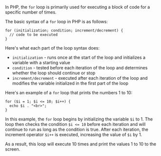 In PHP, the `for` loop is primarily used for executing a block of code for a specific number of times. 

The basic syntax of a `for` loop in PHP is as follows:

```
for (initialization; condition; increment/decrement) {
  // code to be executed
}
```

Here's what each part of the loop syntax does:

- `initialization` - runs once at the start of the loop and initializes a variable with a starting value
- `condition` - tested before each iteration of the loop and determines whether the loop should continue or stop
- `increment/decrement` - executed after each iteration of the loop and modifies the variable initialized in the first part of the loop

Here's an example of a `for` loop that prints the numbers 1 to 10:

```
for ($i = 1; $i <= 10; $i++) {
  echo $i . "<br>";
}
```

In this example, the `for` loop begins by initializing the variable `$i` to 1. The loop then checks the condition `$i <= 10` before each iteration and will continue to run as long as the condition is true. After each iteration, the increment operator `$i++` is executed, increasing the value of `$i` by 1.

As a result, this loop will execute 10 times and print the values 1 to 10 to the screen.